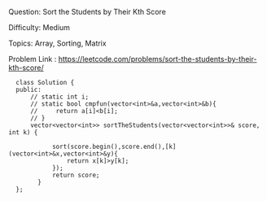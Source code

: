 Question: Sort the Students by Their Kth Score

Difficulty: Medium

Topics: Array, Sorting, Matrix

Problem Link : https://leetcode.com/problems/sort-the-students-by-their-kth-score/

      class Solution {
      public:
          // static int i;
          // static bool cmpfun(vector<int>&a,vector<int>&b){
          //     return a[i]<b[i];
          // }
          vector<vector<int>> sortTheStudents(vector<vector<int>>& score, int k) {
       
                sort(score.begin(),score.end(),[k](vector<int>&x,vector<int>&y){
                    return x[k]>y[k];
                });
                return score;
            }
      };
